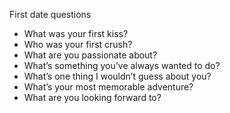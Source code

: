 First date questions
* What was your first kiss?
* Who was your first crush?
* What are you passionate about?
* What’s something you’ve always wanted to do?
* What’s one thing I wouldn’t guess about you?
* What’s your most memorable adventure?
* What are you looking forward to?

